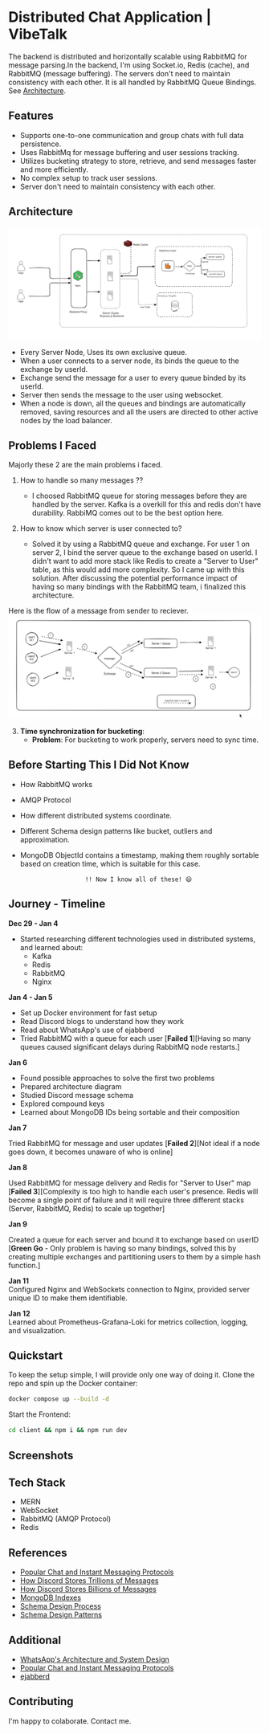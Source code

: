 # Distributed Chat Application | VibeTalk

The backend is distributed and horizontally scalable using RabbitMQ for message parsing.In the backend, I'm using Socket.io, Redis (cache), and RabbitMQ (message buffering). The servers don't need to maintain consistency with each other. It is all handled by RabbitMQ Queue Bindings. See [Architecture](#architecture).

## Features

- Supports one-to-one communication and group chats with full data persistence.
- Uses RabbitMq for message buffering and user sessions tracking.
- Utilizes bucketing strategy to store, retrieve, and send messages faster and more efficiently.
- No complex setup to track user sessions.
- Server don't need to maintain consistency with each other.

## Architecture

![Architecture Diagram](images/image.png)

- Every Server Node, Uses its own exclusive queue.
- When a user connects to a server node, its binds the queue to the exchange by userId.
- Exchange send the message for a user to every queue binded by its userId.
- Server then sends the message to the user using websocket.
- When a node is down, all the queues and bindings are automatically removed, saving resources and all the users are directed to other active nodes by the load balancer.

## Problems I Faced

Majorly these 2 are the main problems i faced.

1. How to handle so many messages ??

    - I choosed RabbitMQ queue for storing messages before they are handled by the server. Kafka is a overkill for this and redis don't have durability. RabbiMQ comes out to be the best option here.

2. How to know which server is user connected to?
    - Solved it by using a RabbitMQ queue and exchange. For user 1 on server 2, I bind the server queue to the exchange based on userId. I didn't want to add more stack like Redis to create a "Server to User" table, as this would add more complexity. So I came up with this solution. After discussing the potential performance impact of having so many bindings with the RabbitMQ team, i finalized this architecture.

Here is the flow of a message from sender to reciever.
![Message Handling Diagram](images/image2.png)

3. **Time synchronization for bucketing**:
    - **Problem**: For bucketing to work properly, servers need to sync time.

## Before Starting This I Did Not Know

- How RabbitMQ works
- AMQP Protocol
- How different distributed systems coordinate.
- Different Schema design patterns like bucket, outliers and approximation.
- MongoDB ObjectId contains a timestamp, making them roughly sortable based on creation time, which is suitable for this case.

                        !! Now I know all of these! 😄

## Journey - Timeline

**Dec 29 - Jan 4**

- Started researching different technologies used in distributed systems, and learned about:
    - Kafka
    - Redis
    - RabbitMQ
    - Nginx

**Jan 4 - Jan 5**

- Set up Docker environment for fast setup
- Read Discord blogs to understand how they work
- Read about WhatsApp's use of ejabberd
- Tried RabbitMQ with a queue for each user [**Failed 1**][Having so many queues caused significant delays during RabbitMQ node restarts.]

**Jan 6**

- Found possible approaches to solve the first two problems
- Prepared architecture diagram
- Studied Discord message schema
- Explored compound keys
- Learned about MongoDB IDs being sortable and their composition

**Jan 7**

Tried RabbitMQ for message and user updates [**Failed 2**][Not ideal if a node goes down, it becomes unaware of who is online]

**Jan 8**

Used RabbitMQ for message delivery and Redis for "Server to User" map [**Failed 3**][Complexity is too high to handle each user's presence. Redis will become a single point of failure and it will require three different stacks (Server, RabbitMQ, Redis) to scale up together]

**Jan 9**

Created a queue for each server and bound it to exchange based on userID
[**Green Go** - Only problem is having so many bindings, solved this by creating multiple exchanges and partitioning users to them by a simple hash function.]

**Jan 11**  
Configured Nginx and WebSockets connection to Nginx, provided server unique ID to make them identifiable.

**Jan 12**  
Learned about Prometheus-Grafana-Loki for metrics collection, logging, and visualization.

## Quickstart

To keep the setup simple, I will provide only one way of doing it. Clone the repo and spin up the Docker container:

```bash
docker compose up --build -d
```

Start the Frontend:

```bash
cd client && npm i && npm run dev
```

## Screenshots

## Tech Stack

- MERN
- WebSocket
- RabbitMQ (AMQP Protocol)
- Redis

## References

- [Popular Chat and Instant Messaging Protocols](https://www.cometchat.com/blog/popular-chat-and-instant-messaging-protocols)
- [How Discord Stores Trillions of Messages](https://discord.com/blog/how-discord-stores-trillions-of-messages)
- [How Discord Stores Billions of Messages](https://discord.com/blog/how-discord-stores-billions-of-messages)
- [MongoDB Indexes](https://www.mongodb.com/docs/manual/indexes/)
- [Schema Design Process](https://www.mongodb.com/docs/manual/data-modeling/schema-design-process/#apply-design-patterns)
- [Schema Design Patterns](https://www.mongodb.com/blog/post/building-with-patterns-a-summary)

## Additional

- [WhatsApp's Architecture and System Design](https://www.cometchat.com/blog/whatsapps-architecture-and-system-design)
- [Popular Chat and Instant Messaging Protocols](https://www.cometchat.com/blog/popular-chat-and-instant-messaging-protocols)
- [ejabberd](https://www.ejabberd.im/)

## Contributing

I'm happy to colaborate. Contact me.
